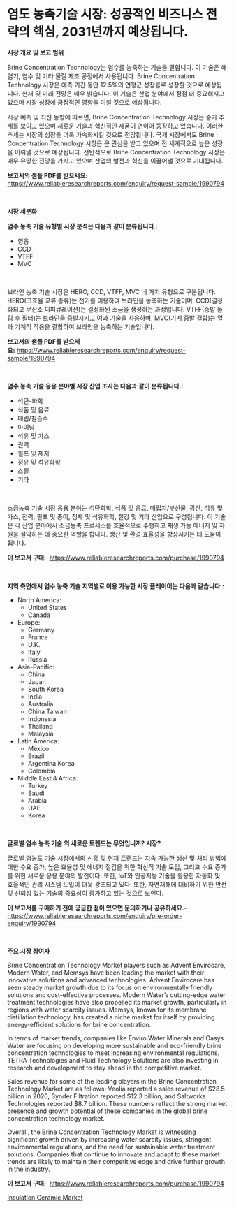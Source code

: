 <p><h1>염도 농축기술 시장: 성공적인 비즈니스 전략의 핵심, 2031년까지 예상됩니다.</h1></p><p><strong>시장 개요 및 보고 범위</strong></p>
<p><p>Brine Concentration Technology는 염수를 농축하는 기술을 말합니다. 이 기술은 해염기, 염수 및 기타 물질 제조 공정에서 사용됩니다. Brine Concentration Technology 시장은 예측 기간 동안 12.5%의 연평균 성장률로 성장할 것으로 예상됩니다. 현재 및 미래 전망은 매우 밝습니다. 이 기술은 산업 분야에서 점점 더 중요해지고 있으며 시장 성장에 긍정적인 영향을 미칠 것으로 예상됩니다. </p><p>시장 예측 및 최신 동향에 따르면, Brine Concentration Technology 시장은 증가 추세를 보이고 있으며 새로운 기술과 혁신적인 제품이 연이어 등장하고 있습니다. 이러한 추세는 시장의 성장을 더욱 가속화시킬 것으로 전망됩니다. 국제 시장에서도 Brine Concentration Technology 시장은 큰 관심을 받고 있으며 전 세계적으로 높은 성장을 이뤄낼 것으로 예상됩니다. 전반적으로 Brine Concentration Technology 시장은 매우 유망한 전망을 가지고 있으며 산업의 발전과 혁신을 이끌어낼 것으로 기대됩니다.</p></p>
<p><strong>보고서의 샘플 PDF를 받으세요:</strong> <a href="https://www.reliableresearchreports.com/enquiry/request-sample/1990794">https://www.reliableresearchreports.com/enquiry/request-sample/1990794</a></p>
<p>&nbsp;</p>
<p><strong>시장 세분화</strong></p>
<p><strong>염수 농축 기술 유형별 시장 분석은 다음과 같이 분류됩니다.:</strong></p>
<p><ul><li>영웅</li><li>CCD</li><li>VTFF</li><li>MVC</li></ul></p>
<p>&nbsp;</p>
<p><p>브라인 농축 기술 시장은 HERO, CCD, VTFF, MVC 네 가지 유형으로 구분됩니다. HERO(고효율 교류 증류)는 전기를 이용하여 브라인을 농축하는 기술이며, CCD(결정화되고 무산소 디피큐레이션)는 결정화된 소금을 생성하는 과정입니다. VTFF(증발 눌림 후 필터)는 브라인을 증발시키고 여과 기술을 사용하며, MVC(기계 증발 결합)는 열과 기계적 작용을 결합하여 브라인을 농축하는 기술입니다.</p></p>
<p><strong>보고서의 샘플 PDF를 받으세요:</strong>&nbsp;<a href="https://www.reliableresearchreports.com/enquiry/request-sample/1990794">https://www.reliableresearchreports.com/enquiry/request-sample/1990794</a></p>
<p>&nbsp;</p>
<p><strong> 염수 농축 기술 응용 분야별 시장 산업 조사는 다음과 같이 분류됩니다.:</strong></p>
<p><ul><li>석탄-화학</li><li>식품 및 음료</li><li>매립/침출수</li><li>마이닝</li><li>석유 및 가스</li><li>권력</li><li>펄프 및 제지</li><li>정유 및 석유화학</li><li>스틸</li><li>기타</li></ul></p>
<p>&nbsp;</p>
<p><p>소금농축 기술 시장 응용 분야는 석탄화학, 식품 및 음료, 매립지/부산물, 광산, 석유 및 가스, 전력, 펄프 및 종이, 정제 및 석유화학, 철강 및 기타 산업으로 구성됩니다. 이 기술은 각 산업 분야에서 소금농축 프로세스를 효율적으로 수행하고 재생 가능 에너지 및 자원을 절약하는 데 중요한 역할을 합니다. 생산 및 환경 효율성을 향상시키는 데 도움이 됩니다.</p></p>
<p><strong>이 보고서 구매:</strong>&nbsp; <a href="https://www.reliableresearchreports.com/purchase/1990794">https://www.reliableresearchreports.com/purchase/1990794</a></p>
<p>&nbsp;</p>
<p><strong>지역 측면에서 염수 농축 기술 지역별로 이용 가능한 시장 플레이어는 다음과 같습니다.:</strong></p>
<p><ul>
    <li>
        North America:
        <ul>
            <li>United States</li>
            <li>Canada</li>
        </ul>
    </li>
    <li>
        Europe:
        <ul>
            <li>Germany</li>
            <li>France</li>
            <li>U.K.</li>
            <li>Italy</li>
            <li>Russia</li>
        </ul>
    </li>
    <li>
        Asia-Pacific:
        <ul>
            <li>China</li>
            <li>Japan</li>
            <li>South Korea</li>
            <li>India</li>
            <li>Australia</li>
            <li>China Taiwan</li>
            <li>Indonesia</li>
            <li>Thailand</li>
            <li>Malaysia</li>
        </ul>
    </li>
    <li>
        Latin America:
        <ul>
            <li>Mexico</li>
            <li>Brazil</li>
            <li>Argentina Korea</li>
            <li>Colombia</li>
        </ul>
    </li>
    <li>
        Middle East & Africa:
        <ul>
            <li>Turkey</li>
            <li>Saudi</li>
            <li>Arabia</li>
            <li>UAE</li>
            <li>Korea</li>
        </ul>
    </li>
    </ul></p>
<p>&nbsp;</p>
<p><strong>글로벌 염수 농축 기술 의 새로운 트렌드는 무엇입니까? 시장?</strong></p>
<p><p>글로벌 염농도 기술 시장에서의 신흥 및 현재 트렌드는 지속 가능한 생산 및 처리 방법에 대한 수요 증가, 높은 효율성 및 에너지 절감을 위한 혁신적 기술 도입, 그리고 수요 증가를 위한 새로운 응용 분야의 발전이다. 또한, IoT와 인공지능 기술을 활용한 자동화 및 효율적인 관리 시스템 도입이 더욱 강조되고 있다. 또한, 자연재해에 대비하기 위한 안전 및 신뢰성 있는 기술의 중요성이 증가하고 있는 것으로 보인다.</p></p>
<p><strong>이 보고서를 구매하기 전에 궁금한 점이 있으면 문의하거나 공유하세요.</strong>- <a href="https://www.reliableresearchreports.com/enquiry/pre-order-enquiry/1990794">https://www.reliableresearchreports.com/enquiry/pre-order-enquiry/1990794</a></p>
<p>&nbsp;</p>
<p><strong>주요 시장 참여자</strong></p>
<p><p>Brine Concentration Technology Market players such as Advent Envirocare, Modern Water, and Memsys have been leading the market with their innovative solutions and advanced technologies. Advent Envirocare has seen steady market growth due to its focus on environmentally friendly solutions and cost-effective processes. Modern Water’s cutting-edge water treatment technologies have also propelled its market growth, particularly in regions with water scarcity issues. Memsys, known for its membrane distillation technology, has created a niche market for itself by providing energy-efficient solutions for brine concentration.</p><p>In terms of market trends, companies like Enviro Water Minerals and Oasys Water are focusing on developing more sustainable and eco-friendly brine concentration technologies to meet increasing environmental regulations. TETRA Technologies and Fluid Technology Solutions are also investing in research and development to stay ahead in the competitive market.</p><p>Sales revenue for some of the leading players in the Brine Concentration Technology Market are as follows: Veolia reported a sales revenue of $28.5 billion in 2020, Synder Filtration reported $12.3 billion, and Saltworks Technologies reported $8.7 billion. These numbers reflect the strong market presence and growth potential of these companies in the global brine concentration technology market.</p><p>Overall, the Brine Concentration Technology Market is witnessing significant growth driven by increasing water scarcity issues, stringent environmental regulations, and the need for sustainable water treatment solutions. Companies that continue to innovate and adapt to these market trends are likely to maintain their competitive edge and drive further growth in the industry.</p></p>
<p><strong>이 보고서 구매:</strong>&nbsp;&nbsp;<a href="https://www.reliableresearchreports.com/purchase/1990794">https://www.reliableresearchreports.com/purchase/1990794</a></p>
<p><p><a href="https://meowing-canidae-761.notion.site/Insulation-Ceramic-Market-with-the-goal-of-estimating-the-market-size-and-future-growth-potential-of-fb37926df6a84ce686b8c419b36c45ea">Insulation Ceramic Market</a></p></p>
